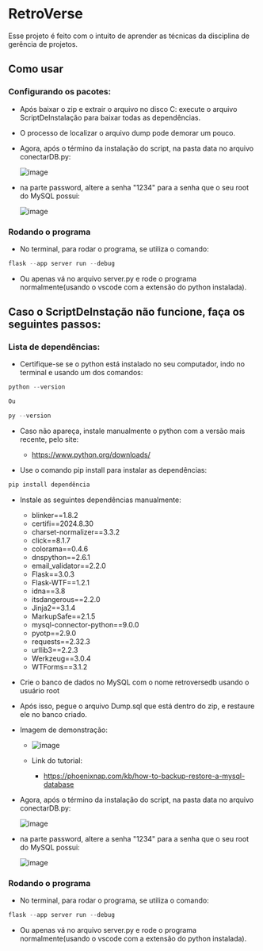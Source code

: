 # **RetroVerse**

Esse projeto é feito com o intuito de aprender as técnicas da disciplina de gerência de projetos.

## Como usar

### Configurando os pacotes:
- Após baixar o zip e extrair o arquivo no disco C: execute o arquivo ScriptDeInstalação para baixar todas as dependências.

- O processo de localizar o arquivo dump pode demorar um pouco.

- Agora, após o término da instalação do script, na pasta data no arquivo conectarDB.py:
  
  ![image](https://github.com/user-attachments/assets/0c96cd8c-f554-4dce-91a2-3a55bfdaf714)

- na parte password, altere a senha "1234" para a senha que o seu root do MySQL possui:
  
  ![image](https://github.com/user-attachments/assets/9d7c4a07-fcd2-4743-a496-bc5a474bb132)



### Rodando o programa
- No terminal, para rodar o programa, se utiliza o comando:
~~~python
flask --app server run --debug
~~~

- Ou apenas vá no arquivo server.py e rode o programa normalmente(usando o vscode com a extensão do python instalada).

## Caso o ScriptDeInstação não funcione, faça os seguintes passos:

### Lista de dependências:
- Certifique-se se o python está instalado no seu computador, indo no terminal e usando um dos comandos:
~~~python
python --version

Ou

py --version
~~~
- Caso não apareça, instale manualmente o python com a versão mais recente, pelo site:
  - https://www.python.org/downloads/

- Use o comando pip install para instalar as dependências:
~~~python
pip install dependência
~~~

- Instale as seguintes dependências manualmente:
  
  - ﻿blinker==1.8.2
  - certifi==2024.8.30
  - charset-normalizer==3.3.2
  - click==8.1.7
  - colorama==0.4.6
  - dnspython==2.6.1
  - email_validator==2.2.0
  - Flask==3.0.3
  - Flask-WTF==1.2.1
  - idna==3.8
  - itsdangerous==2.2.0
  - Jinja2==3.1.4
  - MarkupSafe==2.1.5
  - mysql-connector-python==9.0.0
  - pyotp==2.9.0
  - requests==2.32.3
  - urllib3==2.2.3
  - Werkzeug==3.0.4
  - WTForms==3.1.2

- Crie o banco de dados no MySQL com o nome retroversedb usando o usuário root
- Após isso, pegue o arquivo Dump.sql que está dentro do zip, e restaure ele no banco criado.
- Imagem de demonstração:
  - ![image](https://github.com/user-attachments/assets/e2c35fbc-2f15-4774-a8a6-9af3c9813e3b)
    
  - Link do tutorial:
    - https://phoenixnap.com/kb/how-to-backup-restore-a-mysql-database

- Agora, após o término da instalação do script, na pasta data no arquivo conectarDB.py:
  
  ![image](https://github.com/user-attachments/assets/0c96cd8c-f554-4dce-91a2-3a55bfdaf714)

- na parte password, altere a senha "1234" para a senha que o seu root do MySQL possui:
  
  ![image](https://github.com/user-attachments/assets/9d7c4a07-fcd2-4743-a496-bc5a474bb132)


### Rodando o programa
- No terminal, para rodar o programa, se utiliza o comando:
~~~python
flask --app server run --debug
~~~

- Ou apenas vá no arquivo server.py e rode o programa normalmente(usando o vscode com a extensão do python instalada).
